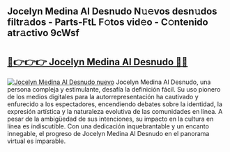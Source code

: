 ## Jocelyn Medina Al Desnudo N𝚞𝚎vos desn𝚞dos filtr𝚊dos - Parts-FtL F𝚘tos vid𝚎o - C𝚘ntenido atr𝚊ctivo 9cWsf

# <h2><a href="http://mbcsv2.tromn.icu/?c=Jocelyn+Medina+Al+Desnudo">🔗👉👉👉 Jocelyn Medina Al Desnudo 🔗🔗</a></h2>

[![Jocelyn Medina Al Desnudo nuevo](https://i.imgur.com/pEAQMta.gif)](http://mbcsv2.tromn.icu/?c=Jocelyn+Medina+Al+Desnudo)
Jocelyn Medina Al Desnudo, una persona compleja y estimulante, desafía la definición fácil. Su uso pionero de los medios digitales para la autorrepresentación ha cautivado y enfurecido a los espectadores, encendiendo debates sobre la identidad, la expresión artística y la naturaleza evolutiva de las comunidades en línea. A pesar de la ambigüedad de sus intenciones, su impacto en la cultura en línea es indiscutible. Con una dedicación inquebrantable y un encanto innegable, el progreso de Jocelyn Medina Al Desnudo en el panorama virtual es imparable.
